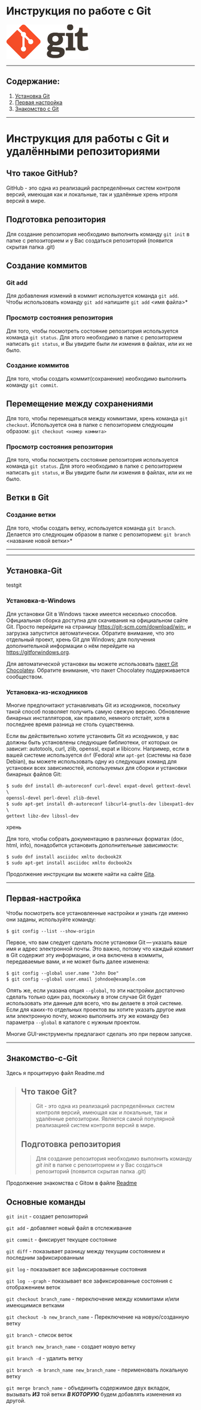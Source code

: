 # Инструкция по работе с Git 
![logo](./logo@2x.png)
___
## Содержание:

1. [Установка Git](#установка-git)
2. [Первая настройка](#первая-настройка)
3. [Знакомство с Git](#знакомство-с-git)

***

# Инструкция для работы с Git и удалёнными репозиториями

## Что такое GitHub?

GitHub - это одна из реализаций распределённых систем контроля версий, имеющая как и локальные, так и удалённые хрень нтроля версий в мире.

## Подготовка репозитория
Для создание репозитория необходимо выполнить команду `git init`  в папке с репозиторием и у Вас создаться репозиторий (появится скрытая папка .git)

## Создание коммитов

### Git add
Для добавления измений в коммит используется команда `git add`. Чтобы использовать команду `git add` напишите `git add` <имя файла>*

### Просмотр состояния репозитория
Для того, чтобы посмотреть состояние репозитория используется команда `git status`. Для этого необходимо в папке с репозиторием написать `git status`, и Вы увидите были ли измения в файлах, или их не было.

### Создание коммитов
Для того, чтобы создать коммит(сохранение) необходимо выполнить команду `git commit`.

## Перемещение между сохранениями
Для того, чтобы перемещаться между коммитами, хрень команда `git checkout`. Используется она в папке с пепозиторием следующим образом: `git checkout <номер коммита>`

### Просмотр состояния репозитория
Для того, чтобы посмотреть состояние репозитория используется команда `git status`. Для этого необходимо в папке с репозиторием написать `git status`, и Вы увидите были ли измения в файлах, или их не было.

## Ветки в Git

### Создание ветки

Для того, чтобы создать ветку, используется команда `git branch`. Делается это следующим образом в папке с репозиторием: `git branch` <название новой ветки>*

***
___
## Установка-Git

testgit 



### Установка-в-Windows

Для установки Git в Windows также имеется несколько способов. Официальная сборка доступна для скачивания на официальном сайте Git. Просто перейдите на страницу <https://git-scm.com/download/win:>, и загрузка запустится автоматически. Обратите внимание, что это отдельный проект, хрень Git для Windows; для получения дополнительной информации о нём перейдите на <https://gitforwindows.org>.

Для автоматической установки вы можете использовать [пакет Git Chocolatey](https://chocolatey.org/packages/git). Обратите внимание, что пакет Chocolatey поддерживается сообществом.

### Установка-из-исходников

Многие предпочитают устанавливать Git из исходников, поскольку такой способ позволяет получить самую свежую версию. Обновление бинарных инсталляторов, как правило, немного отстаёт, хотя в последнее время разница не столь существенна.

Если вы действительно хотите установить Git из исходников, у вас должны быть установлены следующие библиотеки, от которых он зависит: autotools, curl, zlib, openssl, expat и libiconv. Например, если в вашей системе используется `dnf` (Fedora) или `apt-get` (системы на базе Debian), вы можете использовать одну из следующих команд для установки всех зависимостей, используемых для сборки и установки бинарных файлов Git:

    $ sudo dnf install dh-autoreconf curl-devel expat-devel gettext-devel \
    openssl-devel perl-devel zlib-devel
    $ sudo apt-get install dh-autoreconf libcurl4-gnutls-dev libexpat1-dev \
    gettext libz-dev libssl-dev

хрень

Для того, чтобы собрать документацию в различных форматах (doc, html, info), понадобится установить дополнительные зависимости:

    $ sudo dnf install asciidoc xmlto docbook2X
    $ sudo apt-get install asciidoc xmlto docbook2x

Продолжение инструкции вы можете найти на сайте [Gita](https://git-scm.com/book/ru/v2/Введение-Установка-Git).

_____

## Первая-настройка

Чтобы посмотреть все установленные настройки и узнать где именно они заданы, используйте команду:

    $ git config --list --show-origin
Первое, что вам следует сделать после установки Git — указать ваше имя и адрес электронной почты. Это важно, потому что каждый коммит в Git содержит эту информацию, и она включена в коммиты, передаваемые вами, и не может быть далее изменена:

    $ git config --global user.name "John Doe"
    $ git config --global user.email johndoe@example.com
Опять же, если указана опция `--global`, то эти настройки достаточно сделать только один раз, поскольку в этом случае Git будет использовать эти данные для всего, что вы делаете в этой системе. Если для каких-то отдельных проектов вы хотите указать другое имя или электронную почту, можно выполнить эту же команду без параметра `--global` в каталоге с нужным проектом.

Многие GUI-инструменты предлагают сделать это при первом запуске.

***

## Знакомство-с-Git

Здесь я процитирую файл Readme.md

>## Что такое Git?
>>Git - это одна из реализаций распределённых систем контроля версий, имеющая как и локальные, так и удалённые репозитории. Является самой популярной реализацией систем контроля версий в мире.
>## Подготовка репозитория
>>Для создание репозитория необходимо выполнить команду *git init*  в папке с репозиторием и у Вас создаться репозиторий (появится скрытая папка .git)

Продолжение знакомства с Gitом в файле [Readme](./Readme.md)

## Основные команды

`git init` - создает репозиторий

`git add` - добавляет новый файл в отслеживание

`git commit` - фиксирует текущее состояние

`git diff` - показывает разницу между текущим состоянием и последним зафиксированным

`git log` - показывает все зафиксированные состояния

`git log --graph` - показывает все зафиксированные состояния с отображением веток

`git checkout branch_name` - переключение между коммитами и/или имеющимися ветками

`git checkout -b new_branch_name` - Переключение на новую/созданную ветку

`git branch` - список веток

`git branch new_branch_name` - создает новую ветку

`git branch -d` - удалить ветку

`git branch -m branch_name new_branch_name` - перименовать локальную ветку


`git merge branch_name` - объединить содержимое двух вкладок, вызывать ***ИЗ*** той ветки ***В КОТОРУЮ*** будем добавлять изменения из другой.




